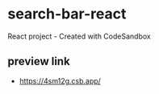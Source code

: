 # search-bar-react
React project - Created with CodeSandbox

## preview link
- https://4sm12g.csb.app/
